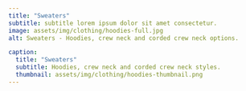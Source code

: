 ```yaml
---
title: "Sweaters"
subtitle: subtitle lorem ipsum dolor sit amet consectetur.
image: assets/img/clothing/hoodies-full.jpg
alt: Sweaters - Hoodies, crew neck and corded crew neck options.

caption:
  title: "Sweaters"
  subtitle: Hoodies, crew neck and corded crew neck styles. 
  thumbnail: assets/img/clothing/hoodies-thumbnail.png
---
```

